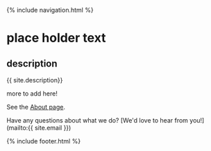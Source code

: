 
{% include navigation.html %}

# place holder text

## description
{{ site.description}}

more to add here!

See the [About page](about).

Have any questions about what we do? [We'd love to hear from you!](mailto:{{ site.email }})

{% include footer.html %}

